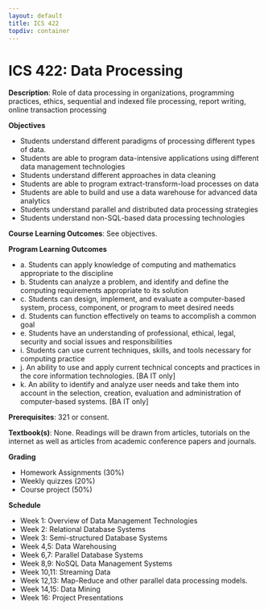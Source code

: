 ```yaml
---
layout: default
title: ICS 422
topdiv: container
---
```


# ICS 422: Data Processing



**Description**: Role of data processing in organizations, programming practices, ethics, sequential and indexed file processing, report writing, online transaction processing

**Objectives**

* Students understand different paradigms of processing different types of data.
* Students are able to program data-intensive applications using different data management technologies
* Students understand different approaches in data cleaning
* Students are able to program extract-transform-load processes on data
* Students are able to build and use a data warehouse for advanced data analytics
* Students understand parallel and distributed data processing strategies
* Students understand non-SQL-based data processing technologies

**Course Learning Outcomes**: See objectives.

**Program Learning Outcomes**

* a. Students can apply knowledge of computing and mathematics appropriate to the discipline
* b. Students can analyze a problem, and identify and define the computing requirements appropriate to its solution
* c. Students can design, implement, and evaluate a computer-based system, process, component, or program to meet desired needs
* d. Students can function effectively on teams to accomplish a common goal
* e. Students have an understanding of professional, ethical, legal, security and social issues and responsibilities
* i. Students can use current techniques, skills, and tools necessary for computing practice
* j. An ability to use and apply current technical concepts and practices in the core information technologies. [BA IT only]
* k. An ability to identify and analyze user needs and take them into account in the selection, creation, evaluation and administration of computer-based systems. [BA IT only]


**Prerequisites**: 321 or consent.

**Textbook(s)**: None. Readings will be drawn from articles, tutorials on the internet as well as articles from academic conference papers and journals.

**Grading**

* Homework Assignments (30%)
* Weekly quizzes (20%)
* Course project (50%)

**Schedule**

* Week 1: Overview of Data Management Technologies
* Week 2: Relational Database Systems
* Week 3: Semi-structured Database Systems
* Week 4,5: Data Warehousing
* Week 6,7: Parallel Database Systems
* Week 8,9: NoSQL Data Management Systems
* Week 10,11: Streaming Data 
* Week 12,13: Map-Reduce and other parallel data processing models.
* Week 14,15: Data Mining
* Week 16: Project Presentations